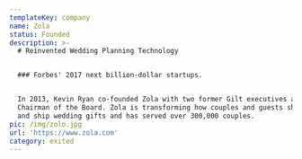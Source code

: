 ```yaml
---
templateKey: company
name: Zola
status: Founded
description: >-
  # Reinvented Wedding Planning Technology


  ### Forbes' 2017 next billion-dollar startups.


  In 2013, Kevin Ryan co-founded Zola with two former Gilt executives and is
  Chairman of the Board. Zola is transforming how couples and guests share, buy,
  and ship wedding gifts and has served over 300,000 couples. 
pic: /img/zolo.jpg
url: 'https://www.zola.com'
category: exited
---
```


